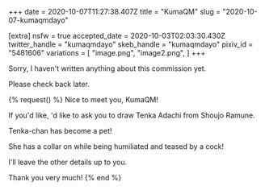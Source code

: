 +++
date = 2020-10-07T11:27:38.407Z
title = "KumaQM"
slug = "2020-10-07-kumaqmdayo"

[extra]
nsfw = true
accepted_date = 2020-10-03T02:03:30.430Z
twitter_handle = "kumaqmdayo"
skeb_handle = "kumaqmdayo"
pixiv_id = "5481606"
variations = [
  "image.png",
  "image2.png",
]
+++

Sorry, I haven't written anything about this commission yet.

Please check back later.

{% request() %}
Nice to meet you, KumaQM!

If you'd like, 'd like to ask you to draw Tenka Adachi from Shoujo Ramune.

Tenka-chan has become a pet!

She has a collar on while being humiliated and teased by a cock!

I'll leave the other details up to you.

Thank you very much!
{% end %}
